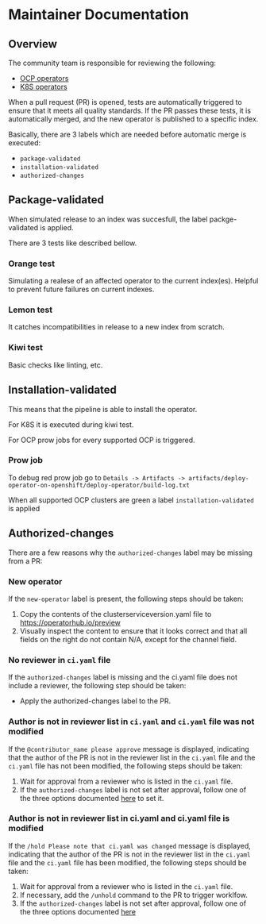 # Maintainer Documentation

## Overview
The community team is responsible for reviewing the following:

- [OCP operators](https://github.com/redhat-openshift-ecosystem/community-operators-prod/pulls)
- [K8S operators](https://github.com/k8s-operatorhub/community-operators/pulls)

When a pull request (PR) is opened, tests are automatically triggered to ensure that it meets all quality standards. If the PR passes these tests, it is automatically merged, and the new operator is published to a specific index. 

Basically, there are 3 labels which are needed before automatic merge is executed:

- `package-validated`
- `installation-validated`
- `authorized-changes`

## Package-validated
When simulated release to an index was succesfull, the label packge-validated is applied.

There are 3 tests like described bellow.

### Orange test
Simulating a realese of an affected operator to the current index(es). Helpful to prevent future failures on current indexes.

### Lemon test
It catches incompatibilities in release to a new index from scratch.

### Kiwi test
Basic checks like linting, etc.

## Installation-validated
This means that the pipeline is able to install the operator.

For K8S it is executed during kiwi test.

For OCP prow jobs for every supported OCP is triggered.

### Prow job
To debug red prow job go to `Details -> Artifacts -> artifacts/deploy-operator-on-openshift/deploy-operator/build-log.txt`

When all supported OCP clusters are green a label `installation-validated` is applied

## Authorized-changes

There are a few reasons why the `authorized-changes` label may be missing from a PR:

### New operator

If the `new-operator` label is present, the following steps should be taken:

1. Copy the contents of the clusterserviceversion.yaml file to https://operatorhub.io/preview
2. Visually inspect the content to ensure that it looks correct and that all fields on the right do not contain N/A, except for the channel field.

### No reviewer in `ci.yaml` file

If the `authorized-changes` label is missing and the ci.yaml file does not include a reviewer, the following step should be taken:

- Apply the authorized-changes label to the PR.

### Author is not in reviewer list in `ci.yaml` and `ci.yaml` file was not modified

If the `@contributor_name please approve` message is displayed, indicating that the author of the PR is not in the reviewer list in the `ci.yaml` file and the `ci.yaml` file has not been modified, the following steps should be taken:

1. Wait for approval from a reviewer who is listed in the `ci.yaml` file.
2. If the `authorized-changes` label is not set after approval, follow one of the three options documented [here](https://redhat-openshift-ecosystem.github.io/community-operators-prod/self-merge-updates/#how-can-i-approve-a-pr-against-my-operator) to set it.

### Author is not in reviewer list in ci.yaml and ci.yaml file is modified

If the `/hold Please note that ci.yaml was changed` message is displayed, indicating that the author of the PR is not in the reviewer list in the `ci.yaml` file and the `ci.yaml` file has been modified, the following steps should be taken:

1. Wait for approval from a reviewer who is listed in the `ci.yaml` file.
2. If necessary, add the `/unhold` command to the PR to trigger worklfow.
3. If the `authorized-changes` label is not set after approval, follow one of the three options documented [here](https://redhat-openshift-ecosystem.github.io/community-operators-prod/self-merge-updates/#how-can-i-approve-a-pr-against-my-operator)